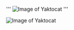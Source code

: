 '''
![Image of Yaktocat](https://octodex.github.com/images/yaktocat.png)
'''

![Image of Yaktocat](https://octodex.github.com/images/yaktocat.png)
